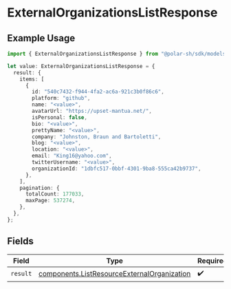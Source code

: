 # ExternalOrganizationsListResponse

## Example Usage

```typescript
import { ExternalOrganizationsListResponse } from "@polar-sh/sdk/models/operations/externalorganizationslist.js";

let value: ExternalOrganizationsListResponse = {
  result: {
    items: [
      {
        id: "540c7432-f944-4fa2-ac6a-921c3b0f86c6",
        platform: "github",
        name: "<value>",
        avatarUrl: "https://upset-mantua.net/",
        isPersonal: false,
        bio: "<value>",
        prettyName: "<value>",
        company: "Johnston, Braun and Bartoletti",
        blog: "<value>",
        location: "<value>",
        email: "King16@yahoo.com",
        twitterUsername: "<value>",
        organizationId: "1dbfc517-0bbf-4301-9ba8-555ca42b9737",
      },
    ],
    pagination: {
      totalCount: 177033,
      maxPage: 537274,
    },
  },
};
```

## Fields

| Field                                                                                                      | Type                                                                                                       | Required                                                                                                   | Description                                                                                                |
| ---------------------------------------------------------------------------------------------------------- | ---------------------------------------------------------------------------------------------------------- | ---------------------------------------------------------------------------------------------------------- | ---------------------------------------------------------------------------------------------------------- |
| `result`                                                                                                   | [components.ListResourceExternalOrganization](../../models/components/listresourceexternalorganization.md) | :heavy_check_mark:                                                                                         | N/A                                                                                                        |